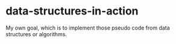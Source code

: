 # data-structures-in-action
My own goal,  which is to implement those pseudo code from data structures or algorithms.
